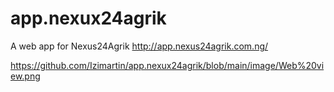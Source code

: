 # app.nexux24agrik
A web app for Nexus24Agrik http://app.nexus24agrik.com.ng/

<https://github.com/Izimartin/app.nexux24agrik/blob/main/image/Web%20view.png>
